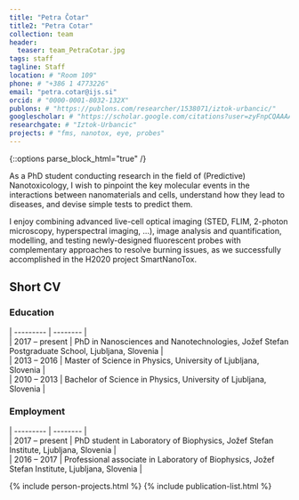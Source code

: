 ```yaml
---
title: "Petra Čotar"
title2: "Petra Cotar"
collection: team
header:
  teaser: team_PetraCotar.jpg
tags: staff
tagline: Staff
location: # "Room 109"
phone: # "+386 1 4773226"
email: "petra.cotar@ijs.si"
orcid: # "0000-0001-8032-132X"
publons: # "https://publons.com/researcher/1538071/iztok-urbancic/"
googlescholar: # "https://scholar.google.com/citations?user=zyFnpCQAAAAJ"
researchgate: # "Iztok-Urbancic"
projects: # "fms, nanotox, eye, probes"
---
```


{::options parse_block_html="true" /}

As a PhD student conducting research in the field of (Predictive) Nanotoxicology, 
I wish to pinpoint the key molecular events in the interactions between nanomaterials and cells, 
understand how they lead to diseases, and devise simple tests to predict them. 

I enjoy combining advanced live-cell optical imaging 
(STED, FLIM, 2-photon microscopy, hyperspectral imaging, ...), 
image analysis and quantification, modelling, and testing newly-designed fluorescent probes with 
complementary approaches to resolve burning issues, as we successfully 
accomplished in the H2020 project SmartNanoTox.


Short CV
---------

<h3>Education</h3>  

| --------- | -------- |  
| 2017 – present | PhD in Nanosciences and Nanotechnologies, Jožef Stefan Postgraduate School, Ljubljana, Slovenia |  
| 2013 – 2016 | Master of Science in Physics, University of Ljubljana, Slovenia |  
| 2010 – 2013 | Bachelor of Science in Physics, University of Ljubljana, Slovenia |  

<h3>Employment</h3>  

| --------- | -------- |  
| 2017 – present  | PhD student in Laboratory of Biophysics, Jožef Stefan Institute, Ljubljana, Slovenia |  
| 2016 – 2017  | Professional associate in Laboratory of Biophysics, Jožef Stefan Institute, Ljubljana, Slovenia |  


{% include person-projects.html %}
{% include publication-list.html %}